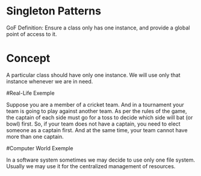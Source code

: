 # Singleton Patterns

GoF Definition: Ensure a class only has one instance, and provide a global point of access to it.

# Concept
A particular class should have only one instance. We will use only that instance whenever we are in need.

#Real-Life Exemple

Suppose you are a member of a cricket team. And in a tournament your team is going to play against another team.
As per the rules of the game, the captain of each side must go for a toss to decide which side will bat (or bowl) first.
So, if your team does not have a captain, you need to elect someone as a captain first. And at the same time, your team cannot
have more than one captain.

#Computer World Exemple

In a software system sometimes we may decide to use only one file system. Usually we may use it for the centralized management of resources.

